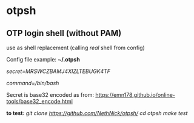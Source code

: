 # otpsh
## OTP login shell (without PAM)

use as shell replacement (calling *real* shell from config)

Config file example: **~/.otpsh**

*secret=MRSWCZBAMJ4XIZLTEBUGK4TF*

*command=/bin/bash*

Secret is base32 encoded as from: https://emn178.github.io/online-tools/base32_encode.html

**to test:**
*git clone https://github.com/NethNick/otpsh/*
*cd otpsh*
*make test*
